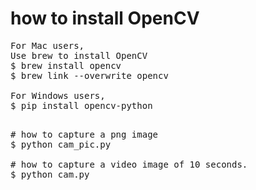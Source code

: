 # how to install OpenCV
<pre>
For Mac users,
Use brew to install OpenCV
$ brew install opencv
$ brew link --overwrite opencv

For Windows users,
$ pip install opencv-python
<pre>

# how to capture a png image
$ python cam_pic.py

# how to capture a video image of 10 seconds.
$ python cam.py
